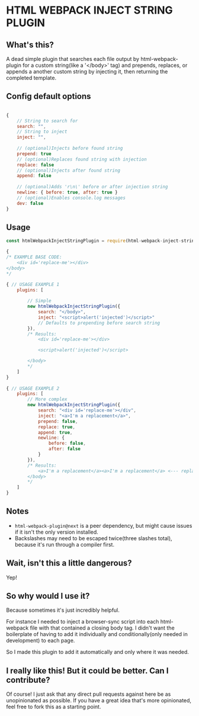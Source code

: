# HTML WEBPACK INJECT STRING PLUGIN
## What's this?
A dead simple plugin that searches each file output by html-webpack-plugin for a custom string(like a '\</body\>' tag) and prepends, replaces, or appends a another custom string by injecting it, then returning the completed template.

## Config default options 
```javascript

{
    // String to search for
    search: "",
    // String to inject
    inject: "",
    
    // (optional)Injects before found string
    prepend: true
    // (optional)Replaces found string with injection
    replace: false
    // (optional)Injects after found string
    append: false
    
    // (optional)Adds 'r\n\' before or after injection string
    newline: { before: true, after: true }
    // (optional)Enables console.log messages
    dev: false
}
```

## Usage 
```javascript
const htmlWebpackInjectStringPlugin = require(html-webpack-inject-string-plugin);

{
/* EXAMPLE BASE CODE:
    <div id='replace-me'></div>
</body>
*/

{ // USAGE EXAMPLE 1
    plugins: [
        
        // Simple
        new htmlWebpackInjectStringPlugin({
            search: "</body>",
            inject: "<script>alert('injected')</script>"
            // Defaults to prepending before search string
        }),
        /* Results:
            <div id='replace-me'></div>

            <script>alert('injected')</script>

        </body>
        */
    ]
}
 
{ // USAGE EXAMPLE 2
    plugins: [
        // More complex
        new htmlWebpackInjectStringPlugin({
            search: "<div id='replace-me'></div",
            inject: "<a>I'm a replacement</a>",
            prepend: false,
            replace: true,
            append: true,
            newline: {
                before: false,
                after: false
            }
        }),
        /* Results:
            <a>I'm a replacement</a><a>I'm a replacement</a> <--- replaced and appended, so two injected
        </body>
        */
    ]
}
```

## Notes
* `html-webpack-plugin@next` is a peer dependency, but might cause issues if it isn't the only version installed.
* Backslashes may need to be escaped twice(three slashes total), because it's run through a compiler first. 

## Wait, isn't this a little dangerous?
Yep! 

## So why would I use it?
Because sometimes it's just incredibly helpful. 

For instance I needed to inject a browser-sync script into each html-webpack file with that contained a closing body tag.
I didn't want the boilerplate of having to add it individually and conditionally(only needed in development) to each page.

So I made this plugin to add it automatically and only where it was needed. 

## I really like this! But it could be better. Can I contribute?
Of course! I just ask that any direct pull requests against here be as unopinionated as possible.
If you have a great idea that's more opinionated, feel free to fork this as a starting point.
